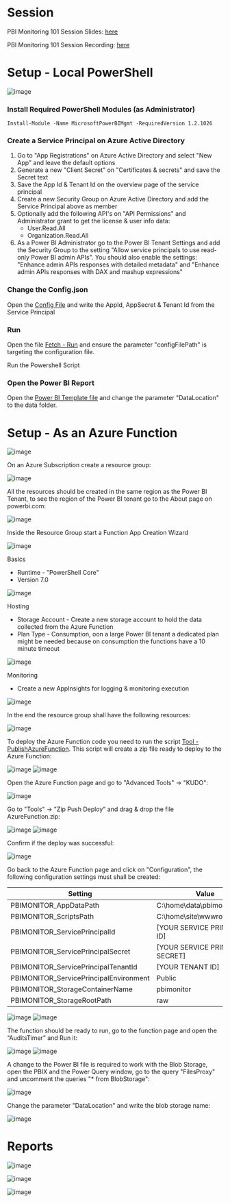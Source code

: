 
# Session 
PBI Monitoring 101 Session Slides: [here](https://github.com/RuiRomano/sessionslides/blob/main/PBIMonitoring101.pdf)

PBI Monitoring 101 Session Recording: [here](https://youtu.be/viMLGEbTtog)


# Setup - Local PowerShell

![image](https://user-images.githubusercontent.com/10808715/121097907-b0f53000-c7ec-11eb-806c-36a6b461a0d5.png)

### Install Required PowerShell Modules (as Administrator)
```
Install-Module -Name MicrosoftPowerBIMgmt -RequiredVersion 1.2.1026
```
### Create a Service Principal on Azure Active Directory

1. Go to "App Registrations" on Azure Active Directory and select "New App" and leave the default options
2. Generate a new "Client Secret" on "Certificates & secrets" and save the Secret text
3. Save the App Id & Tenant Id on the overview page of the service principal
4. Create a new Security Group on Azure Active Directory and add the Service Principal above as member
5.  Optionally add the following API's on "API Permissions" and Administrator grant to get the license & user info data:
    - User.Read.All
    - Organization.Read.All
6. As a Power BI Administrator go to the Power BI Tenant Settings and add the Security Group to the setting "Allow service principals to use read-only Power BI admin APIs". You should also enable the settings: "Enhance admin APIs responses with detailed metadata" and "Enhance admin APIs responses with DAX and mashup expressions"

### Change the Config.json

Open the [Config File](./Config.json) and write the AppId, AppSecret & Tenant Id from the Service Principal

### Run 

Open the file [Fetch - Run](./Fetch%20-%20Run.ps1) and ensure the parameter "configFilePath" is targeting the configuration file.

Run the Powershell Script

### Open the Power BI Report

Open the [Power BI Template file](./PBI%20-%20Activity%20Monitor.pbit) and change the parameter "DataLocation" to the data folder.


# Setup - As an Azure Function

![image](https://user-images.githubusercontent.com/10808715/138757904-8be24316-d971-4b16-a31b-18b840e88d48.png)

On an Azure Subscription create a resource group:

![image](https://user-images.githubusercontent.com/10808715/138612805-a01c576d-1a59-4eed-b041-3bc5e0ff19d0.png)

All the resources should be created in the same region as the Power BI Tenant, to see the region of the Power BI tenant go to the About page on powerbi.com:

![image](https://user-images.githubusercontent.com/10808715/138612808-6e119c28-3bac-4b79-84ad-bd93088e9703.png)

Inside the Resource Group start a Function App Creation Wizard

![image](https://user-images.githubusercontent.com/10808715/138612821-6552a280-68f1-439f-bcb5-943a596d8518.png)

Basics
- Runtime - "PowerShell Core"
- Version 7.0

![image](https://user-images.githubusercontent.com/10808715/138612825-d6a18c1f-f6fd-429d-b96f-a9d9b867a3ee.png)

Hosting
- Storage Account - Create a new storage account to hold the data collected from the Azure Function
- Plan Type - Consumption, oon a large Power BI tenant a dedicated plan might be needed because on consumption the functions have a 10 minute timeout

![image](https://user-images.githubusercontent.com/10808715/138612831-424d1085-40f9-4c59-bb31-9195eca2d55e.png)

Monitoring
- Create a new AppInsights for logging & monitoring execution

![image](https://user-images.githubusercontent.com/10808715/138612834-2380c335-ec06-4a30-b05b-d591eee315dc.png)

In the end the resource group shall have the following resources:

![image](https://user-images.githubusercontent.com/10808715/138612841-79554c93-cdfa-49f4-bc0a-442674548a4b.png)

To deploy the Azure Function code you need to run the script [Tool - PublishAzureFunction](./Tool%20-%20PublishAzureFunction.ps1). This script will create a zip file ready to deploy to the Azure Function:

![image](https://user-images.githubusercontent.com/10808715/138612849-23c8bdc7-1686-4d2b-a783-5d77e14ef591.png)
![image](https://user-images.githubusercontent.com/10808715/138612851-dd146242-28cd-4535-a828-c1acf0118f50.png)

Open the Azure Function page and go to "Advanced Tools" -> "KUDO":

![image](https://user-images.githubusercontent.com/10808715/138612856-e38ad2c9-a315-424e-b66b-0bb4b73dde63.png)

Go to "Tools" -> "Zip Push Deploy" and drag & drop the file AzureFunction.zip:

![image](https://user-images.githubusercontent.com/10808715/138612860-6c849c90-8c56-4c0d-b914-22cf8a6ba57a.png)
![image](https://user-images.githubusercontent.com/10808715/138612867-a3fbe8f9-bae0-412c-936b-f893da3c8c46.png)

Confirm if the deploy was successful:

![image](https://user-images.githubusercontent.com/10808715/138612872-273a4df9-474e-4186-9f97-6aae68dd07c0.png)

Go back to the Azure Function page and click on "Configuration", the following configuration settings must shall be created:

| Setting      | Value |
| ----------- | ----------- |
| PBIMONITOR_AppDataPath      | C:\home\data\pbimonitor       |
| PBIMONITOR_ScriptsPath   | C:\home\site\wwwroot\Scripts        |
| PBIMONITOR_ServicePrincipalId      | [YOUR SERVICE PRINCIPAL ID]       |
| PBIMONITOR_ServicePrincipalSecret  | [YOUR SERVICE PRINCIPAL SECRET]        |
| PBIMONITOR_ServicePrincipalTenantId | [YOUR TENANT ID]      |
| PBIMONITOR_ServicePrincipalEnvironment   | Public       |
| PBIMONITOR_StorageContainerName | pbimonitor        |
| PBIMONITOR_StorageRootPath   | raw       |

![image](https://user-images.githubusercontent.com/10808715/138612882-2b3c462b-5d0d-4606-b818-064819fcb7b9.png)
![image](https://user-images.githubusercontent.com/10808715/138612888-80438da3-5bb1-4c75-97f7-425cb804a03f.png)


The function should be ready to run, go to the function page and open the “AuditsTimer” and Run it:

![image](https://user-images.githubusercontent.com/10808715/138612898-51613dfb-50b5-426d-9ee1-b8314f901b74.png)
![image](https://user-images.githubusercontent.com/10808715/138612903-4e74625a-1fdc-4197-8034-621040b6b484.png)


A change to the Power BI file is required to work with the Blob Storage, open the PBIX and the Power Query window, go to the query "FilesProxy" and uncomment the queries "* from BlobStorage":

![image](https://user-images.githubusercontent.com/10808715/138612907-f49d5972-2bd2-4c2f-bf56-6273f07d54a8.png)

Change the parameter "DataLocation" and write the blob storage name:

![image](https://user-images.githubusercontent.com/10808715/138612953-18b78a55-84a7-4361-aaa4-9ae979ffca4c.png)


# Reports

![image](https://user-images.githubusercontent.com/10808715/130269811-a1083587-2eea-4615-90d5-8ade916fc471.png)

![image](https://user-images.githubusercontent.com/10808715/130269862-77293a90-bacf-4ac4-88a9-0d54efc07977.png)

![image](https://user-images.githubusercontent.com/10808715/130269931-1125f711-4074-4fd1-b607-29da153010a4.png)

